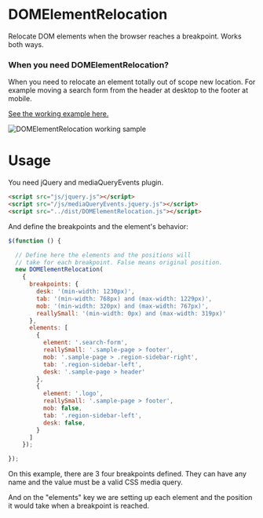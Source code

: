 # DOMElementRelocation

Relocate DOM elements when the browser reaches a breakpoint.
Works both ways.

### When you need DOMElementRelocation?
When you need to relocate an element totally out of scope new location. For example moving a search form from the header at desktop to the footer at mobile.

[See the working example here.](https://frontid.github.io/DOMElementRelocation/sample/)

![DOMElementRelocation working sample](https://github.com/frontid/DOMElementRelocation/blob/gh-pages/img/sample.gif "Sample")

# Usage

You need jQuery and mediaQueryEvents plugin.
 
```html
<script src="js/jquery.js"></script>
<script src="/js/mediaQueryEvents.jquery.js"></script>
<script src="../dist/DOMElementRelocation.js"></script>
```

And define the breakpoints and the element's behavior:

```javascript
$(function () {

  // Define here the elements and the positions will
  // take for each breakpoint. False means original position.
  new DOMElementRelocation(
    {
      breakpoints: {
        desk: '(min-width: 1230px)',
        tab: '(min-width: 768px) and (max-width: 1229px)',
        mob: '(min-width: 320px) and (max-width: 767px)',
        reallySmall: '(min-width: 0px) and (max-width: 319px)'
      },
      elements: [
        {
          element: '.search-form',
          reallySmall: '.sample-page > footer',
          mob: '.sample-page > .region-sidebar-right',
          tab: '.region-sidebar-left',
          desk: '.sample-page > header'
        },
        {
          element: '.logo',
          reallySmall: '.sample-page > footer',
          mob: false,
          tab: '.region-sidebar-left',
          desk: false,
        }
      ]
    });

});
```
On this example, there are 3 four breakpoints defined. They can have any name and the value must be a valid CSS media query.

And on the "elements" key we are setting up each element and the position it would take when a breakpoint is reached.